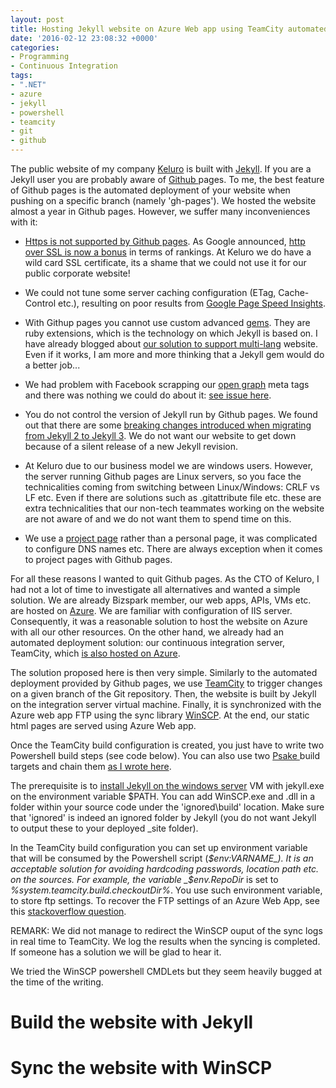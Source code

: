 ```yaml
---
layout: post
title: Hosting Jekyll website on Azure Web app using TeamCity automated deployment
date: '2016-02-12 23:08:32 +0000'
categories:
- Programming
- Continuous Integration
tags:
- ".NET"
- azure
- jekyll
- powershell
- teamcity
- git
- github
---
```

The public website of my company <a href="https://keluro.com/">Keluro</a> is built with <a href="https://jekyllrb.com/">Jekyll</a>. If you are a Jekyll user you are probably aware of <a href="https://pages.github.com/">Github </a> pages. To me, the best feature of Github pages is the automated deployment of your website when pushing on a specific branch (namely 'gh-pages'). We hosted the website almost a year in Github pages. However, we suffer many inconveniences with it:


* <a href="https://github.com/isaacs/github/issues/156">Https is not supported by Github pages</a>. As Google announced, <a href="https://googlewebmastercentral.blogspot.fr/2014/08/https-as-ranking-signal.html">http over SSL is now a bonus</a> in terms of rankings. At Keluro we do have a wild card SSL certificate, its a shame that we could not use it for our public corporate website!

* We could not tune some server caching configuration (ETag, Cache-Control etc.), resulting on poor results from <a href="https://developers.google.com/speed/pagespeed/insights/">Google Page Speed Insights</a>.

*  With Githup pages you cannot use custom advanced <a href="https://rubygems.org/">gems</a>. They are ruby extensions, which is the technology on which Jekyll is based on. I have already blogged about <a href="/2014/08/24/organize-a-multilanguage-jekyll-site/">our solution to support multi-lang</a> website. Even if it works, I am more and more thinking that a Jekyll gem would do a better job...

* We had problem with Facebook scrapping our <a href="http://ogp.me/">open graph</a> meta tags and there was nothing we could do about it: <a href="http://ramsesoriginal.info/2015/03/21/facebook-open-graph-github-pages/">see issue here</a>.

* You do not control the version of Jekyll run by Github pages. We found out that there are some <a href="https://github.com/jekyll/jekyll/issues/4203">breaking changes introduced when migrating from Jekyll 2 to Jekyll 3</a>. We do not want our website to get down because of a silent release of a new Jekyll revision.

* At Keluro due to our business model we are windows users. However, the server running Github pages are Linux servers, so you face the technicalities coming from switching between Linux/Windows: CRLF vs LF etc. Even if there are solutions such as .gitattribute file etc. these are extra technicalities that our non-tech teammates working on the website are not aware of and we do not want them to spend time on this.

* We use a <a href="https://help.github.com/articles/user-organization-and-project-pages/">project page</a> rather than a personal page, it was complicated to configure DNS names etc. There are always exception when it comes to project pages with Github pages.

For all these reasons I wanted to quit Github pages. As the CTO of Keluro, I had not a lot of time to investigate all alternatives and wanted a simple solution. We are already Bizspark member, our web apps, APIs, VMs etc. are hosted on <a href="https://azure.microsoft.com/en-gb/">Azure</a>. We are familiar with configuration of IIS server. Consequently, it was a reasonable solution to host the website on Azure with all our other resources. On the other hand, we already had an automated deployment solution: our continuous integration server, TeamCity, which <a href="/2015/09/21/setup-teamcity-on-windows-azure-vm-part-1-on-2/">is also hosted on Azure</a>.

The solution proposed here is then very simple. Similarly to the automated deployment provided by Github pages, we use <a href="https://www.jetbrains.com/teamcity/">TeamCity</a> to trigger changes on a given branch of the Git repository. Then, the website is built by Jekyll on the integration server virtual machine. Finally, it is synchronized with the Azure web app FTP using the sync library <a href="https://winscp.net/eng/download.php">WinSCP</a>. At the end, our static html pages are served using Azure Web app.

Once the TeamCity build configuration is created, you just have to write two Powershell build steps (see code below). You can also use two <a href="https://github.com/psake/psake">Psake </a>build targets and chain them <a href="/2014/07/08/executing-psake-build-script-with-teamcity/">as I wrote here</a>.

The prerequisite is to <a href="http://jekyllrb.com/docs/windows/">install Jekyll on the windows server</a> VM with jekyll.exe on the environment variable $PATH. You can add WinSCP.exe and .dll in a folder within your source code under the 'ignored\build' location. Make sure that 'ignored' is indeed an ignored folder by Jekyll (you do not want Jekyll to output these to your deployed _site folder).

In the TeamCity build configuration you can set up environment variable that will be consumed by the Powershell script (_$env:VARNAME_). It is an acceptable solution for avoiding hardcoding passwords, location path etc. on the sources. For example, the variable _$env.RepoDir_ is set to _%system.teamcity.build.checkoutDir%_. You use such environment variable, to store ftp settings. To recover the FTP settings of an Azure Web App, see this <a href="http://stackoverflow.com/questions/22273360/connecting-to-azure-website-via-ftp">stackoverflow question</a>.

REMARK: We did not manage to redirect the WinSCP ouput of the sync logs in real time to TeamCity. We log the results when the syncing is completed. If someone has a solution we will be glad to hear it.

We tried the WinSCP powershell CMDLets but they seem heavily bugged at the time of the writing.

# Build the website with Jekyll
<script src="https://gist.github.com/bpatra/bafe9d56479e3dc86640f65bdf479a9f.js"></script>

# Sync the website with WinSCP
<script src="https://gist.github.com/bpatra/714da12b9c88fc4871d7237d05b51464.js"></script>
